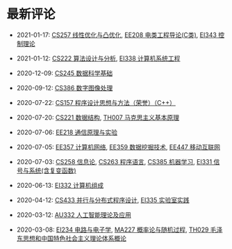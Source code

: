# 最新评论

- 2021-01-17: [CS257 线性优化与凸优化](/courses/grade-2/CS257), [EE208 电类工程导论(C类)](/courses/grade-2/EE208), [EI343 控制理论](/courses/grade-2/EI343)

- 2021-01-12: [CS222 算法设计与分析](/courses/grade-3/CS222), [EI338 计算机系统工程](/courses/grade-3/EI338)

- 2020-12-09: [CS245 数据科学基础](/courses/grade-3/CS245)

- 2020-09-12: [CS386 数字图像处理](/courses/grade-4/CS386)

- 2020-07-22: [CS157 程序设计思想与方法（荣誉）（C++）](/courses/grade-1/CS157)

- 2020-07-20: [CS221 数据结构](/courses/grade-2/CS221), [TH007 马克思主义基本原理](/courses/grade-2/TH007)

- 2020-07-06: [EE218 通信原理与实验](/courses/grade-3/EE218)

- 2020-07-05: [EE357 计算机网络](/courses/grade-3/EE357), [EE359 数据挖掘技术](/courses/grade-3/EE359), [EE447 移动互联网](/courses/grade-3/EE447)

- 2020-07-03: [CS258 信息论](/courses/grade-2/CS258), [CS263 程序语言](/courses/grade-2/CS263), [CS385 机器学习](/courses/grade-3/CS385), [EI331 信号与系统(含复变函数)](/courses/grade-2/EI331)

- 2020-06-13: [EI332 计算机组成](/courses/grade-2/EI332)

- 2020-04-12: [CS433 并行与分布式程序设计](/courses/grade-4/CS433), [EI335 实验室实践](/courses/grade-2/EI335)

- 2020-03-12: [AU332 人工智能理论及应用](/courses/grade-3/AU332)

- 2020-03-08: [EI234 电路与电子学](/courses/grade-2/EI234), [MA227 概率论与随机过程](/courses/grade-2/MA227), [TH029 毛泽东思想和中国特色社会主义理论体系概论](/courses/grade-2/TH029)

